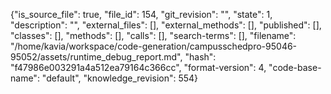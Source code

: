 {"is_source_file": true, "file_id": 154, "git_revision": "", "state": 1, "description": "", "external_files": [], "external_methods": [], "published": [], "classes": [], "methods": [], "calls": [], "search-terms": [], "filename": "/home/kavia/workspace/code-generation/campusschedpro-95046-95052/assets/runtime_debug_report.md", "hash": "f47986e003291a4a512ea79164c366cc", "format-version": 4, "code-base-name": "default", "knowledge_revision": 554}
